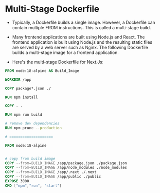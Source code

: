 # Multi-Stage Dockerfile

- Typically, a Dockerfile builds a single image. However, a Dockerfile can contain multiple FROM instructions. This is called a multi-stage build.

- Many frontend applications are built using Node.js and React. The frontend application is built using Node.js and the resulting static files are served by a web server such as Nginx. The following Dockerfile builds a multi-stage image for a frontend application.

- Here's the multi-stage Dockerfile for Next.Js:

```Dockerfile
FROM node:18-alpine AS Build_Image

WORKDIR /app

COPY package*.json ./

RUN npm install

COPY . .

RUN npm run build

# remove dev dependencies
RUN npm prune --production

# ====================

FROM node:18-alpine


# copy from build image
COPY --from=BUILD_IMAGE /app/package.json ./package.json
COPY --from=BUILD_IMAGE /app/node_modules ./node_modules
COPY --from=BUILD_IMAGE /app/.next ./.next
COPY --from=BUILD_IMAGE /app/public ./public
EXPOSE 3000
CMD ["npm","run", "start"]
```